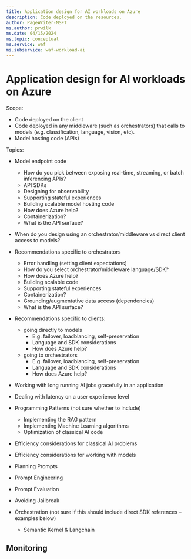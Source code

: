 ```yaml
---
title: Application design for AI workloads on Azure
description: Code deployed on the resources.
author: PageWriter-MSFT
ms.author: prwilk
ms.date: 04/15/2024
ms.topic: conceptual
ms.service: waf
ms.subservice: waf-workload-ai
---
```


# Application design for AI workloads on Azure

Scope:

- Code deployed on the client
- Code deployed in any middleware (such as orchestrators) that calls to models (e.g. classification, language, vision, etc).
- Model hosting code (APIs)

Topics:

- Model endpoint code
  - How do you pick between exposing real-time, streaming, or batch inferencing APIs?
  - API SDKs
  - Designing for observability
  - Supporting stateful experiences
  - Building scalable model hosting code
  - How does Azure help?
  - Containerization?
  - What is the API surface?

- When do you design using an orchestrator/middleware vs direct client access to models?
  
- Recommendations specific to orchestrators
  - Error handling (setting client expectations)
  - How do you select orchestrator/middleware language/SDK?
  - How does Azure help?
  - Building scalable code
  - Supporting stateful experiences
  - Containerization?
  - Grounding/augmentative data access (dependencies)
  - What is the API surface?

- Recommendations specific to clients:

  - going directly to models
    - E.g. failover, loadblancing, self-preservation
    - Language and SDK considerations
    - How does Azure help?
  - going to orchestrators
    - E.g. failover, loadblancing, self-preservation
    - Language and SDK considerations
    - How does Azure help?

- Working with long running AI jobs gracefully in an application
- Dealing with latency on a user experience level
- Programming Patterns (not sure whether to include)
  - Implementing the RAG pattern 
  - Implementing Machine Learning algorithms
  - Optimization of classical AI code

- Efficiency considerations for classical AI problems
- Efficiency considerations for working with models
- Planning Prompts 
- Prompt Engineering
- Prompt Evaluation
- Avoiding Jailbreak
- Orchestration (not sure if this should include direct SDK references – examples below)
  - Semantic Kernel & Langchain

## Monitoring
